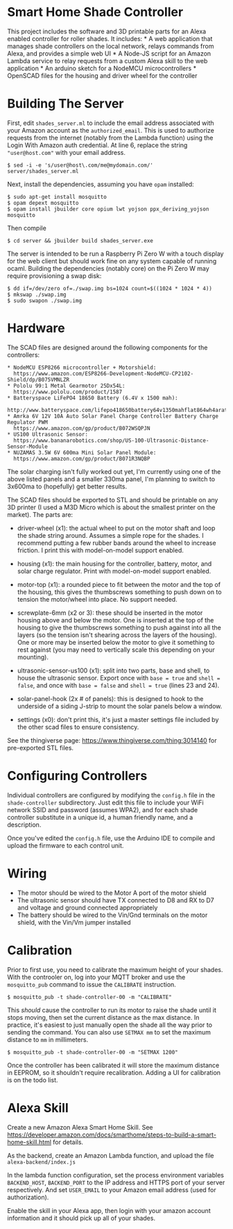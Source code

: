 Smart Home Shade Controller
===========================

This project includes the software and 3D printable parts for an Alexa
enabled controller for roller shades. It includes:
    * A web application that manages shade controllers on the local
      network, relays commands from Alexa, and provides a simple web
      UI
    * A Node-JS script for an Amazon Lambda service to relay requests
      from a custom Alexa skill to the web application
    * An arduino sketch for a NodeMCU microcontrollers
    * OpenSCAD files for the housing and driver wheel for the
      controller

Building The Server
===================

First, edit `shades_server.ml` to include the email address associated
with your Amazon account as the `authorized_email`. This is used to
authorize requests from the internet (notably from the Lambda
function) using the Login With Amazon auth credential. At line 6,
replace the string `"user@host.com"` with your email address.

```
$ sed -i -e 's/user@host\.com/me@mydomain.com/' server/shades_server.ml
```

Next, install the dependencies, assuming you have `opam` installed:

```
$ sudo apt-get install mosquitto
$ opam depext mosquitto
$ opam install jbuilder core opium lwt yojson ppx_deriving_yojson mosquitto
```

Then compile
```
$ cd server && jbuilder build shades_server.exe
```

The server is intended to be run a Raspberry Pi Zero W with a touch
display for the web client but should work fine on any system capable
of running ocaml. Building the dependencies (notably core) on the Pi
Zero W may require provisioning a swap disk:

```
$ dd if=/dev/zero of=./swap.img bs=1024 count=$((1024 * 1024 * 4))
$ mkswap ./swap.img
$ sudo swapon ./swap.img
```

Hardware
=========

The SCAD files are designed around the following components for the
controllers:

    * NodeMCU ESP8266 microcontroller + Motorshield:
      https://www.amazon.com/ESP8266-Development-NodeMCU-CP2102-Shield/dp/B075VMNLZR
    * Pololu 99:1 Metal Gearmotor 25Dx54L:
      https://www.pololu.com/product/1587
    * Batteryspace LiFePO4 18650 Battery (6.4V x 1500 mah):
      http://www.batteryspace.com/lifepo418650battery64v1350mahflat864wh4aratewithpcbandpolyswitch.aspx
    * Amrka 6V 12V 10A Auto Solar Panel Charge Controller Battery Charge Regulator PWM
      https://www.amazon.com/gp/product/B072WSQPJN
    * US100 Ultrasonic Sensor:
      https://www.bananarobotics.com/shop/US-100-Ultrasonic-Distance-Sensor-Module
    * NUZAMAS 3.5W 6V 600ma Mini Solar Panel Module:
      https://www.amazon.com/gp/product/B071R3NQBP
      
The solar charging isn't fully worked out yet, I'm currently using one
of the above listed panels and a smaller 330ma panel, I'm planning to
switch to 3x600ma to (hopefully) get better results.

The SCAD files should be exported to STL and should be printable on
any 3D printer (I used a M3D Micro which is about the smallest printer
on the market). The parts are:

   * driver-wheel (x1): the actual wheel to put on the motor shaft and
     loop the shade string around. Assumes a simple rope for the
     shades. I recommend putting a few rubber bands around the wheel
     to increase friction. I print this with model-on-model support
     enabled.

   * housing (x1): the main housing for the controller, battery,
     motor, and solar charge regulator. Print with model-on-model
     support enabled.

   * motor-top (x1): a rounded piece to fit between the motor and the
     top of the housing, this gives the thumbscrews something to push
     down on to tension the motor/wheel into place. No support needed.

   * screwplate-6mm (x2 or 3): these should be inserted in the motor
     housing above and below the motor. One is inserted at the top of
     the housing to give the thumbscrews something to push against
     into all the layers (so the tension isn't shearing across the
     layers of the housing). One or more may be inserted below the
     motor to give it something to rest against (you may need to
     vertically scale this depending on your mounting).

  * ultrasonic-sensor-us100 (x1): split into two parts, base and
    shell, to house the ultrasonic sensor. Export once with `base =
    true` and `shell = false`, and once with `base = false` and `shell
    = true` (lines 23 and 24).

  * solar-panel-hook (2x # of panels): this is designed to hook to the
    underside of a siding J-strip to mount the solar panels below a
    window.
  
  * settings (x0): don't print this, it's just a master settings file
    included by the other scad files to ensure consistency.

See the thingiverse page: https://www.thingiverse.com/thing:3014140
for pre-exported STL files.

Configuring Controllers
=======================

Individual controllers are configured by modifying the `config.h` file
in the `shade-controller` subdirectory. Just edit this file to include
your WiFi network SSID and password (assumes WPA2), and for each shade
controller substitute in a unique id, a human friendly name, and a
description.

Once you've edited the `config.h` file, use the Arduino IDE to compile
and upload the firmware to each control unit.

Wiring
======

* The motor should be wired to the Motor A port of the motor shield
* The ultrasonic sensor should have TX connected to D8 and RX to D7
  and voltage and ground connected appropriately
* The battery should be wired to the Vin/Gnd terminals on the motor
  shield, with the Vin/Vm jumper installed

Calibration
===========

Prior to first use, you need to calibrate the maximum height of your
shades. With the controoler on, log into your MQTT broker and use the
`mosquitto_pub` command to issue the `CALIBRATE` instruction.

```
$ mosquitto_pub -t shade-controller-00 -m "CALIBRATE"
```

This *should* cause the controller to run its motor to raise the shade
until it stops moving, then set the current distance as the max
distance. In practice, it's easiest to just manually open the shade
all the way prior to sending the command. You can also use `SETMAX mm`
to set the maximum distance to `mm` in millimeters.

```
$ mosquitto_pub -t shade-controller-00 -m "SETMAX 1200"
```

Once the controller has been calibrated it will store the maximum
distance in EEPROM, so it shouldn't require recalibration. Adding a UI
for calibration is on the todo list.

Alexa Skill
===========

Create a new Amazon Alexa Smart Home Skill. See
https://developer.amazon.com/docs/smarthome/steps-to-build-a-smart-home-skill.html
for details.

As the backend, create an Amazon Lambda function, and upload the file
`alexa-backend/index.js`

In the lambda function configuration, set the process environment
variables `BACKEND_HOST`, `BACKEND_PORT` to the IP address and HTTPS
port of your server respectively. And set `USER_EMAIL` to your Amazon
email address (used for authorization).

Enable the skill in your Alexa app, then login with your amazon
account information and it should pick up all of your shades.
